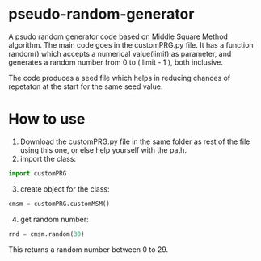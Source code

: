 # pseudo-random-generator
A psudo random generator code based on Middle Square Method algorithm.
The main code goes in the customPRG.py file.
It has a function random() which accepts a numerical value(limit) as parameter, and generates a random number from 0 to ( limit - 1 ), both inclusive.

The code produces a seed file which helps in reducing chances of repetaton at the start for the same seed value.
# How to use
1) Download the customPRG.py file in the same folder as rest of the file using this one, or else help yourself with the path.
2) import the class:
```python
import customPRG
```
3) create object for the class:
```python
cmsm = customPRG.customMSM()
```
4) get random number:
```python
rnd = cmsm.random(30)
```
This returns a random number between 0 to 29.
